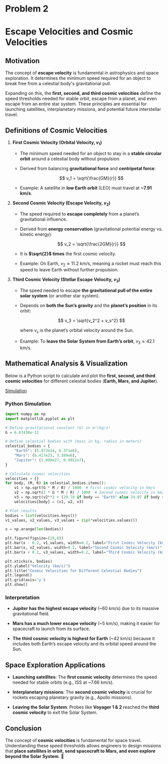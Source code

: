 # Problem 2

# **Escape Velocities and Cosmic Velocities**  


## **Motivation**  


The concept of **escape velocity** is fundamental in astrophysics and space exploration. 
It determines the minimum speed required for an object to break free from a celestial body's gravitational pull. 

Expanding on this, the **first, second, and third cosmic velocities** define the speed thresholds needed for stable orbit, escape from a planet, and even escape from an entire star system. 
These principles are essential for launching satellites, interplanetary missions, and potential future interstellar travel.  

## **Definitions of Cosmic Velocities**  


1. **First Cosmic Velocity (Orbital Velocity, $v_1$)**  


   - The minimum speed needed for an object to stay in a **stable circular orbit** around a celestial body without propulsion.  

   - Derived from balancing **gravitational force** and **centripetal force**:  


     $$
     v_1 = \sqrt{\frac{GM}{r}}
     $$


   - Example: A satellite in **low Earth orbit** (LEO) must travel at **~7.91 km/s**.  



2. **Second Cosmic Velocity (Escape Velocity, $v_2$)**  


   - The speed required to **escape completely** from a planet’s gravitational influence.  

   - Derived from **energy conservation** (gravitational potential energy vs. kinetic energy):  


     $$
     v_2 = \sqrt{\frac{2GM}{r}}
     $$


   - It is **$\sqrt{2}$ times** the first cosmic velocity. 

   - Example: On Earth, $v_2 \approx 11.2$ km/s, meaning a rocket must reach this speed to leave Earth without further propulsion.  



3. **Third Cosmic Velocity (Stellar Escape Velocity, $v_3$)**  


   - The speed needed to escape **the gravitational pull of the entire solar system** (or another star system).  

   - Depends on **both the Sun’s gravity** and the **planet’s position** in its orbit:  


     $$
     v_3 = \sqrt{v_2^2 + v_s^2}
     $$


     where $v_s$ is the planet’s orbital velocity around the Sun.  


   - Example: To **leave the Solar System from Earth’s orbit**, $v_3 \approx 42.1$ km/s.  


## **Mathematical Analysis & Visualization**  


Below is a Python script to calculate and plot the **first, second, and third cosmic velocities** for different celestial bodies (**Earth, Mars, and Jupiter**).  


[Simulation](Python_simulation.py)

### **Python Simulation**  
```python
import numpy as np
import matplotlib.pyplot as plt

# Define gravitational constant (G) in m³/kg/s²
G = 6.67430e-11 

# Define celestial bodies with (mass in kg, radius in meters)
celestial_bodies = {
    "Earth": (5.972e24, 6.371e6),
    "Mars": (6.417e23, 3.389e6),
    "Jupiter": (1.898e27, 6.9911e7),
}

# Calculate cosmic velocities
velocities = {}
for body, (M, R) in celestial_bodies.items():
    v1 = np.sqrt(G * M / R) / 1000  # First cosmic velocity in km/s
    v2 = np.sqrt(2 * G * M / R) / 1000  # Second cosmic velocity in km/s
    v3 = np.sqrt(v2**2 + (29.78 if body == "Earth" else 24.07 if body == "Mars" else 13.06)**2)  # Third cosmic velocity in km/s
    velocities[body] = (v1, v2, v3)

# Plot results
bodies = list(velocities.keys())
v1_values, v2_values, v3_values = zip(*velocities.values())

x = np.arange(len(bodies))

plt.figure(figsize=(10,6))
plt.bar(x - 0.2, v1_values, width=0.2, label="First Cosmic Velocity (km/s)", color='blue')
plt.bar(x, v2_values, width=0.2, label="Second Cosmic Velocity (km/s)", color='red')
plt.bar(x + 0.2, v3_values, width=0.2, label="Third Cosmic Velocity (km/s)", color='green')

plt.xticks(x, bodies)
plt.ylabel("Velocity (km/s)")
plt.title("Cosmic Velocities for Different Celestial Bodies")
plt.legend()
plt.grid(axis='y')
plt.show()
```

### **Interpretation**  


- **Jupiter has the highest escape velocity** (~60 km/s) due to its massive gravitational field.  


- **Mars has a much lower escape velocity** (~5 km/s), making it easier for spacecraft to launch from its surface. 


- **The third cosmic velocity is highest for Earth** (~42 km/s) because it includes both Earth’s escape velocity and its orbital speed around the Sun.  



## **Space Exploration Applications**  


- **Launching satellites**: The **first cosmic velocity** determines the speed needed for stable orbits (e.g., ISS at ~7.66 km/s).  


- **Interplanetary missions**: The **second cosmic velocity** is crucial for rockets escaping planetary gravity (e.g., Apollo missions).  


- **Leaving the Solar System**: Probes like **Voyager 1 & 2** reached the **third cosmic velocity** to exit the Solar System.  



## **Conclusion**  


The concept of **cosmic velocities** is fundamental for space travel. Understanding these speed thresholds allows engineers to design missions that **place satellites in orbit, send spacecraft to Mars, and even explore beyond the Solar System**. 🚀